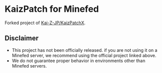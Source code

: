 # KaizPatch for Minefed

Forked project of [Kai-Z-JP/KaizPatchX](https://github.com/Kai-Z-JP/KaizPatchX).

## Disclaimer

- This project has not been officially released. if you are not using it on a Minefed server, we recommend using the official project linked above.
- We do not guarantee proper behavior in environments other than Minefed servers.
